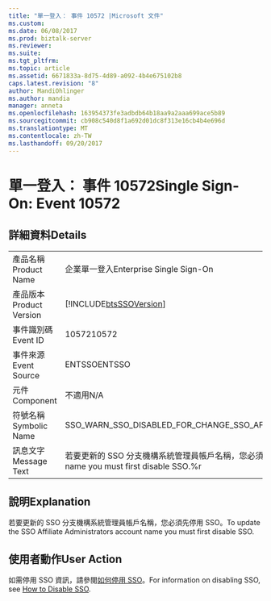 ```yaml
---
title: "單一登入： 事件 10572 |Microsoft 文件"
ms.custom: 
ms.date: 06/08/2017
ms.prod: biztalk-server
ms.reviewer: 
ms.suite: 
ms.tgt_pltfrm: 
ms.topic: article
ms.assetid: 6671833a-8d75-4d89-a092-4b4e675102b8
caps.latest.revision: "8"
author: MandiOhlinger
ms.author: mandia
manager: anneta
ms.openlocfilehash: 163954373fe3adbdb64b18aa9a2aaa699ace5b89
ms.sourcegitcommit: cb908c540d8f1a692d01dc8f313e16cb4b4e696d
ms.translationtype: MT
ms.contentlocale: zh-TW
ms.lasthandoff: 09/20/2017
---
```

# <a name="single-sign-on-event-10572"></a><span data-ttu-id="3c1dd-102">單一登入： 事件 10572</span><span class="sxs-lookup"><span data-stu-id="3c1dd-102">Single Sign-On: Event 10572</span></span>
## <a name="details"></a><span data-ttu-id="3c1dd-103">詳細資料</span><span class="sxs-lookup"><span data-stu-id="3c1dd-103">Details</span></span>  
  
|||  
|-|-|  
|<span data-ttu-id="3c1dd-104">產品名稱</span><span class="sxs-lookup"><span data-stu-id="3c1dd-104">Product Name</span></span>|<span data-ttu-id="3c1dd-105">企業單一登入</span><span class="sxs-lookup"><span data-stu-id="3c1dd-105">Enterprise Single Sign-On</span></span>|  
|<span data-ttu-id="3c1dd-106">產品版本</span><span class="sxs-lookup"><span data-stu-id="3c1dd-106">Product Version</span></span>|[!INCLUDE[btsSSOVersion](../includes/btsssoversion-md.md)]|  
|<span data-ttu-id="3c1dd-107">事件識別碼</span><span class="sxs-lookup"><span data-stu-id="3c1dd-107">Event ID</span></span>|<span data-ttu-id="3c1dd-108">10572</span><span class="sxs-lookup"><span data-stu-id="3c1dd-108">10572</span></span>|  
|<span data-ttu-id="3c1dd-109">事件來源</span><span class="sxs-lookup"><span data-stu-id="3c1dd-109">Event Source</span></span>|<span data-ttu-id="3c1dd-110">ENTSSO</span><span class="sxs-lookup"><span data-stu-id="3c1dd-110">ENTSSO</span></span>|  
|<span data-ttu-id="3c1dd-111">元件</span><span class="sxs-lookup"><span data-stu-id="3c1dd-111">Component</span></span>|<span data-ttu-id="3c1dd-112">不適用</span><span class="sxs-lookup"><span data-stu-id="3c1dd-112">N/A</span></span>|  
|<span data-ttu-id="3c1dd-113">符號名稱</span><span class="sxs-lookup"><span data-stu-id="3c1dd-113">Symbolic Name</span></span>|<span data-ttu-id="3c1dd-114">SSO_WARN_SSO_DISABLED_FOR_CHANGE_SSO_AFF_ADMIN</span><span class="sxs-lookup"><span data-stu-id="3c1dd-114">SSO_WARN_SSO_DISABLED_FOR_CHANGE_SSO_AFF_ADMIN</span></span>|  
|<span data-ttu-id="3c1dd-115">訊息文字</span><span class="sxs-lookup"><span data-stu-id="3c1dd-115">Message Text</span></span>|<span data-ttu-id="3c1dd-116">若要更新的 SSO 分支機構系統管理員帳戶名稱，您必須先停用 SSO.%r</span><span class="sxs-lookup"><span data-stu-id="3c1dd-116">To update the SSO Affiliate Administrators account name you must first disable SSO.%r</span></span>|  
  
## <a name="explanation"></a><span data-ttu-id="3c1dd-117">說明</span><span class="sxs-lookup"><span data-stu-id="3c1dd-117">Explanation</span></span>  
 <span data-ttu-id="3c1dd-118">若要更新的 SSO 分支機構系統管理員帳戶名稱，您必須先停用 SSO。</span><span class="sxs-lookup"><span data-stu-id="3c1dd-118">To update the SSO Affiliate Administrators account name you must first disable SSO.</span></span>  
  
## <a name="user-action"></a><span data-ttu-id="3c1dd-119">使用者動作</span><span class="sxs-lookup"><span data-stu-id="3c1dd-119">User Action</span></span>  
 <span data-ttu-id="3c1dd-120">如需停用 SSO 資訊，請參閱[如何停用 SSO](../core/how-to-disable-sso.md)。</span><span class="sxs-lookup"><span data-stu-id="3c1dd-120">For information on disabling SSO, see [How to Disable SSO](../core/how-to-disable-sso.md).</span></span>